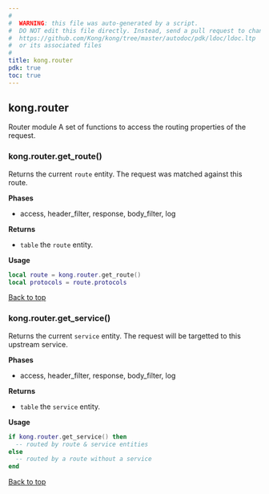 ```yaml
---
#
#  WARNING: this file was auto-generated by a script.
#  DO NOT edit this file directly. Instead, send a pull request to change
#  https://github.com/Kong/kong/tree/master/autodoc/pdk/ldoc/ldoc.ltp
#  or its associated files
#
title: kong.router
pdk: true
toc: true
---
```


## kong.router

Router module
 A set of functions to access the routing properties of the request.



### kong.router.get_route()

Returns the current `route` entity.  The request was matched against this
 route.


**Phases**

* access, header_filter, response, body_filter, log

**Returns**

* `table` the `route` entity.


**Usage**

``` lua
local route = kong.router.get_route()
local protocols = route.protocols
```

[Back to top](#kongrouter)


### kong.router.get_service()

Returns the current `service` entity.  The request will be targetted to this
 upstream service.


**Phases**

* access, header_filter, response, body_filter, log

**Returns**

* `table` the `service` entity.


**Usage**

``` lua
if kong.router.get_service() then
  -- routed by route & service entities
else
  -- routed by a route without a service
end
```

[Back to top](#kongrouter)

